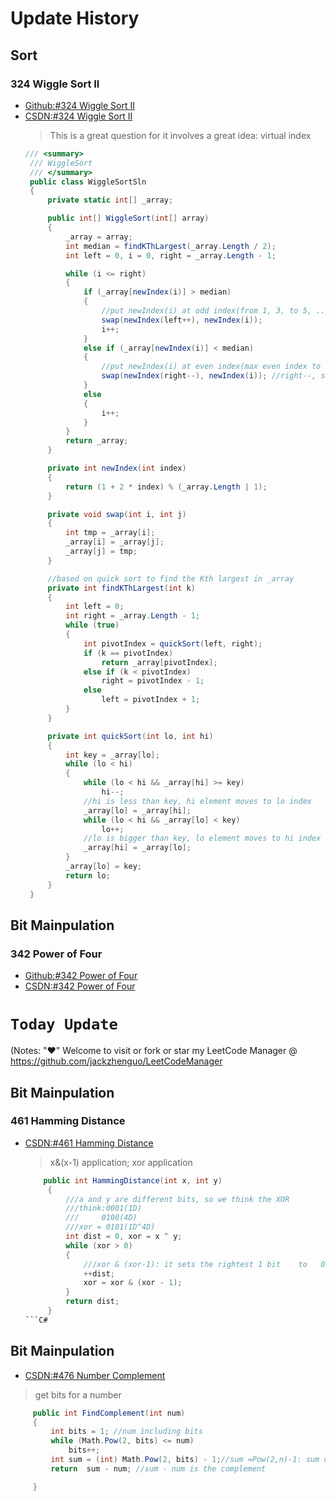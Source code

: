 # Update History

## Sort
### 324 Wiggle Sort II
*  [Github:#324 Wiggle Sort II](/Sort/WiggleSortSln.cs)
*  [CSDN:#324 Wiggle Sort II](http://blog.csdn.net/daigualu/article/details/72820281)
   > This is a great question for it involves a great idea: virtual index
   ```C#
   /// <summary>
    /// WiggleSort
    /// </summary>
    public class WiggleSortSln
    {
        private static int[] _array;

        public int[] WiggleSort(int[] array)
        {
            _array = array;
            int median = findKThLargest(_array.Length / 2);
            int left = 0, i = 0, right = _array.Length - 1;

            while (i <= right)
            {
                if (_array[newIndex(i)] > median)
                {
                    //put newIndex(i) at odd index(from 1, 3, to 5, ...)
                    swap(newIndex(left++), newIndex(i));
                    i++;
                }
                else if (_array[newIndex(i)] < median)
                {
                    //put newIndex(i) at even index(max even index to little .... ) 
                    swap(newIndex(right--), newIndex(i)); //right--, so i relatively toward right 1 step
                }
                else
                {
                    i++;
                }
            }
            return _array;
        }

        private int newIndex(int index)
        {
            return (1 + 2 * index) % (_array.Length | 1);
        }

        private void swap(int i, int j)
        {
            int tmp = _array[i];
            _array[i] = _array[j];
            _array[j] = tmp;
        }

        //based on quick sort to find the Kth largest in _array
        private int findKThLargest(int k)
        {
            int left = 0;
            int right = _array.Length - 1;
            while (true)
            {
                int pivotIndex = quickSort(left, right);
                if (k == pivotIndex)
                    return _array[pivotIndex];
                else if (k < pivotIndex)
                    right = pivotIndex - 1;
                else
                    left = pivotIndex + 1;
            }
        }

        private int quickSort(int lo, int hi)
        {
            int key = _array[lo];
            while (lo < hi)
            {
                while (lo < hi && _array[hi] >= key)
                    hi--;
                //hi is less than key, hi element moves to lo index
                _array[lo] = _array[hi];
                while (lo < hi && _array[lo] < key)
                    lo++;
                //lo is bigger than key, lo element moves to hi index 
                _array[hi] = _array[lo];
            }
            _array[lo] = key;
            return lo;
        }
    }
   ```
## Bit Mainpulation
### 342 Power of Four
*  [Github:#342 Power of Four](/BitManipulation/PowOfFourSln.cs)
*  [CSDN:#342 Power of Four](http://blog.csdn.net/daigualu/article/details/72821233)

# `Today Update`
(Notes: "&hearts;" Welcome to visit or fork or star my LeetCode Manager @
https://github.com/jackzhenguo/LeetCodeManager

## Bit Mainpulation
### 461 Hamming Distance
*  [CSDN:#461 Hamming Distance](http://blog.csdn.net/daigualu/article/details/72830624)
   > x&(x-1) application; xor application</br>
   ```C#
       public int HammingDistance(int x, int y)
        {
            ///a and y are different bits, so we think the XOR
            ///think:0001(1D)
            ///     0100(4D)
            ///xor = 0101(1D^4D)
            int dist = 0, xor = x ^ y;
            while (xor > 0)
            {
                ///xor & (xor-1): it sets the rightest 1 bit    to   0 bit of xor.  
                ++dist;
                xor = xor & (xor - 1);
            }
            return dist;
        }
   ```C#
  ## Bit Mainpulation
   *  [CSDN:#476 Number Complement](http://blog.csdn.net/daigualu/article/details/72843822)
   > get bits for a number</br>
   ```C#
        public int FindComplement(int num)
        {
            int bits = 1; //num including bits
            while (Math.Pow(2, bits) <= num)
                bits++;
            int sum = (int) Math.Pow(2, bits) - 1;//sum =Pow(2,n)-1: sum of n bits 1
            return  sum - num; //sum - num is the complement

        }
   ```
